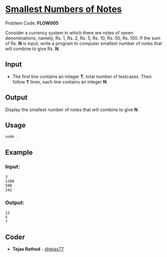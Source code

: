 
# [Smallest Numbers of Notes](https://www.codechef.com/problems/FLOW005)
Problem Code: **FLOW005**

Consider a currency system in which there are notes of seven denominations, namely, Rs. 1, Rs. 2, Rs. 5, Rs. 10, Rs. 50, Rs. 100.
If the sum of Rs. **N** is input, write a program to computer smallest number of notes that will combine to give Rs. **N**.

## Input

-  The first line contains an integer **T**, total number of testcases. Then follow **T** lines, each line contains an integer **N**.

## Output

Display the smallest number of notes that will combine to give **N**.

## Usage
```sh
node .
```
## Example
### Input:
```
3
1200
500
242
```
### Output:
```
12
5
7
```

## Coder

* **Tejas Rathod** - [@tejas77](https://github.com/tejas77)
